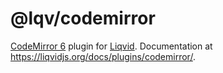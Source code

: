 # @lqv/codemirror

[CodeMirror 6](https://codemirror.net/6/) plugin for [Liqvid](https://liqvidjs.org). Documentation at https://liqvidjs.org/docs/plugins/codemirror/.
